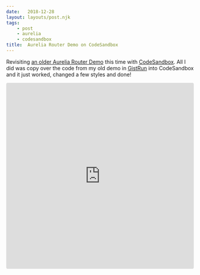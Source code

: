 ```yaml
---
date:   2018-12-28
layout: layouts/post.njk
tags:
    - post
    - aurelia
    - codesandbox
title:  Aurelia Router Demo on CodeSandbox
---
```


Revisiting [an older Aurelia Router Demo](/aurelia/2016/06/12/aurelia-router-demo.html) this time with [CodeSandbox](https://codesandbox.io). All I did was copy over the code from my old demo in [GistRun](https://gist.run/) into CodeSandbox and it just worked, changed a few styles and done!

<iframe src="https://codesandbox.io/embed/mo6llw3xy9?view=preview" style="width:100%; height:500px; border:0; border-radius: 4px; overflow:hidden;" sandbox="allow-modals allow-forms allow-popups allow-scripts allow-same-origin"></iframe>
